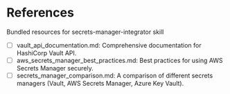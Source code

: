# References

Bundled resources for secrets-manager-integrator skill

- [ ] vault_api_documentation.md: Comprehensive documentation for HashiCorp Vault API.
- [ ] aws_secrets_manager_best_practices.md: Best practices for using AWS Secrets Manager securely.
- [ ] secrets_manager_comparison.md: A comparison of different secrets managers (Vault, AWS Secrets Manager, Azure Key Vault).
